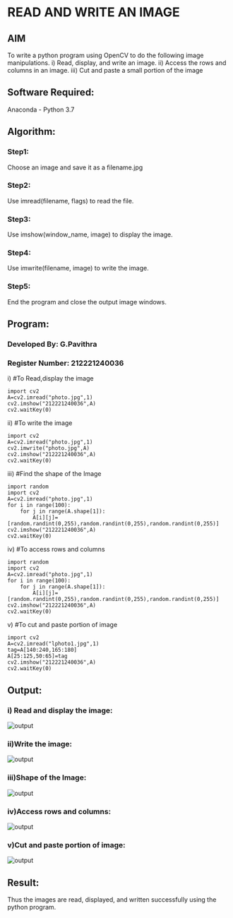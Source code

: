 # READ AND WRITE AN IMAGE
## AIM
To write a python program using OpenCV to do the following image manipulations.
i) Read, display, and write an image.
ii) Access the rows and columns in an image.
iii) Cut and paste a small portion of the image

## Software Required:
Anaconda - Python 3.7
## Algorithm:
### Step1:
Choose an image and save it as a filename.jpg
### Step2:
Use imread(filename, flags) to read the file.
### Step3:
Use imshow(window_name, image) to display the image.
### Step4:
Use imwrite(filename, image) to write the image.
### Step5:
End the program and close the output image windows.
## Program:
### Developed By: G.Pavithra
### Register Number: 212221240036
i) #To Read,display the image
~~~
import cv2
A=cv2.imread("photo.jpg",1)
cv2.imshow("212221240036",A)
cv2.waitKey(0)
~~~
ii) #To write the image
~~~
import cv2
A=cv2.imread("photo.jpg",1)
cv2.imwrite("photo.jpg",A)
cv2.imshow("212221240036",A)
cv2.waitKey(0)
~~~
iii) #Find the shape of the Image
~~~
import random
import cv2
A=cv2.imread("photo.jpg",1)
for i in range(100):
    for j in range(A.shape[1]):
        A[i][j]=[random.randint(0,255),random.randint(0,255),random.randint(0,255)]
cv2.imshow("212221240036",A)
cv2.waitKey(0)
~~~
iv) #To access rows and columns
~~~
import random
import cv2
A=cv2.imread("photo.jpg",1)
for i in range(100):
    for j in range(A.shape[1]):
        A[i][j]=[random.randint(0,255),random.randint(0,255),random.randint(0,255)]
cv2.imshow("212221240036",A)
cv2.waitKey(0)
~~~
v) #To cut and paste portion of image
~~~
import cv2
A=cv2.imread("lphoto1.jpg",1)
tag=A[140:240,165:180]
A[25:125,50:65]=tag
cv2.imshow("212221240036",A)
cv2.waitKey(0)
~~~
## Output:

### i) Read and display the image:
![output](m6.png)
### ii)Write the image:
![output](m7.png)
### iii)Shape of the Image:
![output](m8.png)
### iv)Access rows and columns:
![output](m9.png)
### v)Cut and paste portion of image:
![output](m10.png)
## Result:
Thus the images are read, displayed, and written successfully using the python program.


